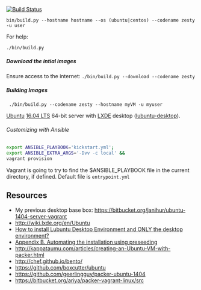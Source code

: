 [![Build Status](https://travis-ci.org/capusta/packer.svg?branch=master)](https://travis-ci.org/capusta/packer)

`bin/build.py --hostname hostname --os (ubuntu|centos) --codename zesty -u user`

For help:

`./bin/build.py`

##### Download the intial images
Ensure access to the internet:
```./bin/build.py --download --codename zesty```

##### Building Images
``` ./bin/build.py --codename zesty --hostname myVM -u myuser```

[Ubuntu](http://www.ubuntu.com/) [16.04 LTS](https://wiki.ubuntu.com/XenialXerus/ReleaseNotes) 64-bit server with [LXDE](http://lxde.org/) desktop ([lubuntu-desktop](http://packages.ubuntu.com/xenial/lubuntu-desktop)). 


###### Customizing with Ansible
```bash
export ANSIBLE_PLAYBOOK='kickstart.yml';
export ANSIBLE_EXTRA_ARGS='-Dvv -c local' &&
vagrant provision
```
Vagrant is going to try to find the $ANSIBLE_PLAYBOOK file in the current directory, if defined.  Default file is 
`entrypoint.yml` 

Resources
---------

* My previous desktop base box: https://bitbucket.org/janihur/ubuntu-1404-server-vagrant
* http://wiki.lxde.org/en/Ubuntu
* [How to install Lubuntu Desktop Environment and ONLY the desktop environment?](http://askubuntu.com/q/243318/18928)
* [Appendix B. Automating the installation using preseeding](https://help.ubuntu.com/16.04/installation-guide/amd64/apb.html)
* http://kappataumu.com/articles/creating-an-Ubuntu-VM-with-packer.html
* http://chef.github.io/bento/
* https://github.com/boxcutter/ubuntu
* https://github.com/geerlingguy/packer-ubuntu-1404
* https://bitbucket.org/ariya/packer-vagrant-linux/src
